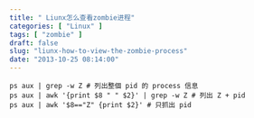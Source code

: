```yaml
---
title: " Liunx怎么查看zombie进程"
categories: [ "Linux" ]
tags: [ "zombie" ]
draft: false
slug: "liunx-how-to-view-the-zombie-process"
date: "2013-10-25 08:14:00"
---
```


    ps aux | grep -w Z # 列出整個 pid 的 process 信息
    ps aux | awk '{print $8 " " $2}' | grep -w Z # 列出 Z + pid
    ps aux | awk '$8=="Z" {print $2}' # 只抓出 pid